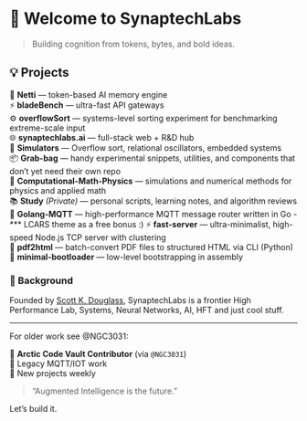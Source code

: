 # 👋 Welcome to SynaptechLabs

> Building cognition from tokens, bytes, and bold ideas.

## 💡 Projects

🧠 **Netti** — token-based AI memory engine  
⚡ **bladeBench** — ultra-fast API gateways  
⚙️ **overflowSort** — systems-level sorting experiment for benchmarking extreme-scale input  
🌐 **synaptechlabs.ai** — full-stack web + R&D hub  
🧪 **Simulators** — Overflow sort, relational oscillators, embedded systems  
📦 **Grab-bag** — handy experimental snippets, utilities, and components that don’t yet need their own repo  
🔬 **Computational-Math-Physics** — simulations and numerical methods for physics and applied math  
📚 **Study** *(Private)* — personal scripts, learning notes, and algorithm reviews  
📡 **Golang-MQTT** — high-performance MQTT message router written in Go - *** LCARS theme as a free bonus :)
⚡ **fast-server** — ultra-minimalist, high-speed Node.js TCP server with clustering  
📝 **pdf2html** — batch-convert PDF files to structured HTML via CLI (Python)  
🧬 **minimal-bootloader** — low-level bootstrapping in assembly  


### 📜 Background
Founded by [Scott K. Douglass](https://github.com/NGC3031), SynaptechLabs is a frontier High Performance Lab, Systems, Neural Networks, AI, HFT and just cool stuff.

---
For older work see @NGC3031:

🧊 **Arctic Code Vault Contributor** (via `@NGC3031`)  
🦈 Legacy MQTT/IOT work  
🚀 New projects weekly

> “Augmented Intelligence is the future.”

Let’s build it.
